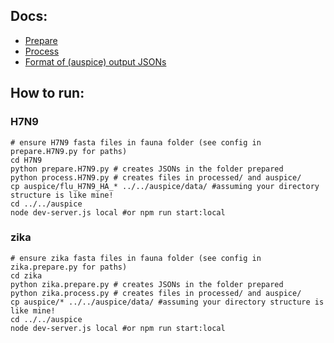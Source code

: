 ## Docs:
* [Prepare](prepare.md)
* [Process](process.md)
* [Format of (auspice) output JSONs](auspice_output.md)

## How to run:

### H7N9

```
# ensure H7N9 fasta files in fauna folder (see config in prepare.H7N9.py for paths)
cd H7N9
python prepare.H7N9.py # creates JSONs in the folder prepared
python process.H7N9.py # creates files in processed/ and auspice/
cp auspice/flu_H7N9_HA_* ../../auspice/data/ #assuming your directory structure is like mine!
cd ../../auspice
node dev-server.js local #or npm run start:local
```

### zika

```
# ensure zika fasta files in fauna folder (see config in zika.prepare.py for paths)
cd zika
python zika.prepare.py # creates JSONs in the folder prepared
python zika.process.py # creates files in processed/ and auspice/
cp auspice/* ../../auspice/data/ #assuming your directory structure is like mine!
cd ../../auspice
node dev-server.js local #or npm run start:local
```

